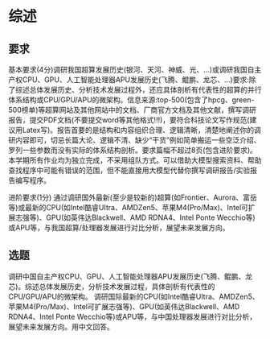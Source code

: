 # 综述

## 要求

基本要求(4分)调研我国超算发展历史(银河、天河、神威、光、…)或调研我国自主产权CPU、GPU、人工智能处理器APU发展历史(飞腾、鲲鹏、龙芯、…)要求:除了综述总体发展历史、分析技术发展过程外，还应具体剖析有代表性的超算的并行体系结构或CPU/GPU/APU的微架构。信息来源:top-500(包含了hpcg、green-500榜单)等超算网站及其他网站中的文档、厂商官方文档及其他文献，撰写调研报告，提交PDF文档(不要提交word等其他格式!!!)，要符合科技论文写作规范(建议用Latex写)。报告首要的是结构和内容组织合理、逻辑清晰，清楚地阐述你的调研内容即可，切忌长篇大论、逻辑不清、缺少“干货”例如简单搬运一些空泛介绍、罗列一些参数而没有实际的体系结构剖析。要求篇幅不超过8页(包含进阶要求)。
本学期所有作业均为独立完成，不采用组队方式。可以借助大模型搜索资料、帮助查找程序中可能有错误的范围，但不能直接用大模型代替你撰写调研报告/实验报告编写程序。

进阶要求(1分)
通过调研国外最新(至少是较新的)超算(如Frontier、Aurora、富岳等)或最新的CPU(如Intel酷睿UItra、AMDZen5、苹果M4(Pro/Max)、Intel可扩展志强等)、GPU(如英伟达Blackwell、AMD RDNA4、Intel Ponte Wecchio等)或APU等，与我国超算/处理器发展进行对比分析，展望未来发展方向。

## 选题

调研中国自主产权CPU、GPU、人工智能处理器APU发展历史(飞腾、鲲鹏、龙芯)。综述总体发展历史，分析技术发展过程，具体剖析有代表性的CPU/GPU/APU的微架构。
调研国际最新的CPU(如Intel酷睿UItra、AMDZen5、苹果M4(Pro/Max)、Intel可扩展志强等)、GPU(如英伟达Blackwell、AMD RDNA4、Intel Ponte Wecchio等)或APU等，与中国处理器发展进行对比分析，展望未来发展方向。用中文回答。
